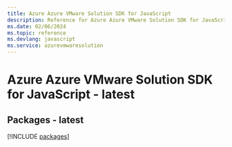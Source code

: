 ```yaml
---
title: Azure Azure VMware Solution SDK for JavaScript
description: Reference for Azure Azure VMware Solution SDK for JavaScript
ms.date: 02/06/2024
ms.topic: reference
ms.devlang: javascript
ms.service: azurevmwaresolution
---
```

# Azure Azure VMware Solution SDK for JavaScript - latest
## Packages - latest
[!INCLUDE [packages](azure-vmware-solution-index.md)]